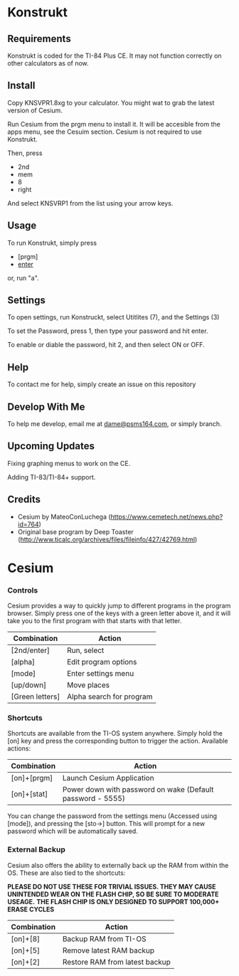 # Konstrukt
## Requirements

Konstrukt is coded for the TI-84 Plus CE. It may not function correctly on other calculators as of now.

## Install 
Copy KNSVPR1.8xg to your calculator.
You might wat to grab the latest version of Cesium. 


Run Cesium from the prgm menu to install it. It will be accesible from the apps menu, see the Cesuim section.
Cesium is not required to use Konstrukt.

Then, press 
  - 2nd
  - mem
  - 8
  - right

And select KNSVRP1 from the list using your arrow keys. 

## Usage

To run Konstrukt, simply press 
  - [prgm]
  - [enter](x2)
  
or, run "a".
  
## Settings
To open settings, run Konstruckt, select Utitlites (7), and the Settings (3)

To set the Password, press 1, then type your password and hit enter.

To enable or diable the password, hit 2, and then select ON or OFF.

## Help

To contact me for help, simply create an issue on this repository

## Develop With Me

To help me develop, email me at dame@psms164.com, or simply branch.

## Upcoming Updates

Fixing graphing menus to work on the CE.

Adding TI-83/TI-84+ support.

## Credits

  - Cesium by MateoConLuchega (https://www.cemetech.net/news.php?id=764)
  - Original base program by Deep Toaster (http://www.ticalc.org/archives/files/fileinfo/427/42769.html)
# Cesium
### Controls
Cesium provides a way to quickly jump to different programs in the program browser. Simply press one of the keys with a green letter above it, and it will take you to the first program with that starts with that letter.

| Combination     | Action                   |
|-----------------|--------------------------|
| [2nd/enter]     | Run, select              |
| [alpha]         | Edit program options     |
| [mode]          | Enter settings menu      |
| [up/down]       | Move places              |
| [Green letters] | Alpha search for program |

### Shortcuts
Shortcuts are available from the TI-OS system anywhere. Simply hold the [on] key and press the corresponding button to trigger the action.
Available actions:

| Combination | Action                                                     |
|-------------|------------------------------------------------------------|
| [on]+[prgm] | Launch Cesium Application                                  |
| [on]+[stat] | Power down with password on wake (Default password - 5555) |

You can change the password from the settings menu (Accessed using [mode]), and pressing the [sto->] button. This will prompt for a new password which will be automatically saved.

### External Backup
Cesium also offers the ability to externally back up the RAM from within the OS. These are also tied to the shortcuts:

**PLEASE DO NOT USE THESE FOR TRIVIAL ISSUES. THEY MAY CAUSE UNINTENDED WEAR ON THE FLASH CHIP, SO BE SURE TO MODERATE USEAGE.**
**THE FLASH CHIP IS ONLY DESIGNED TO SUPPORT 100,000+ ERASE CYCLES**

| Combination | Action                                                     |
|-------------|------------------------------------------------------------|
| [on]+[8]    | Backup RAM from TI-OS                                      |
| [on]+[5]    | Remove latest RAM backup                                   |
| [on]+[2]    | Restore RAM from latest backup                             |
